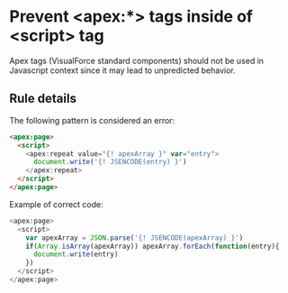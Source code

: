# Prevent &lt;apex:\*&gt; tags inside of &lt;script&gt; tag

Apex tags (VisualForce standard components) should not be used in Javascript context since it may lead to unpredicted behavior.

## Rule details

The following pattern is considered an error:

```html
<apex:page>
  <script>
    <apex:repeat value="{! apexArray }" var="entry">
      document.write('{! JSENCODE(entry) }')
    </apex:repeat>
  </script>
</apex:page>
```

Example of correct code:

```javascript
<apex:page>
  <script>
    var apexArray = JSON.parse('{! JSENCODE(apexArray) }')
    if(Array.isArray(apexArray)) apexArray.forEach(function(entry){
      document.write(entry)
    })
  </script>
</apex:page>
```
